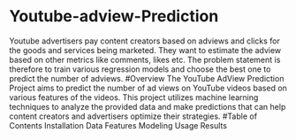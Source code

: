 # Youtube-adview-Prediction
Youtube advertisers pay content creators based on adviews and clicks for the goods and services being marketed. They want to estimate the adview based on other metrics like comments, likes etc. The problem statement is therefore to train various regression models and choose the best one to predict the number of adviews.
#Overview
The YouTube AdView Prediction Project aims to predict the number of ad views on YouTube videos based on various features of the videos. This project utilizes machine learning techniques to analyze the provided data and make predictions that can help content creators and advertisers optimize their strategies.
#Table of Contents
Installation
Data
Features
Modeling
Usage
Results
